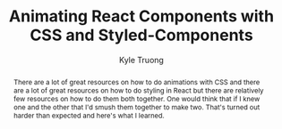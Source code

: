 ---
sections: [reactjs]
link: https://codeburst.io/animating-react-components-with-css-and-styled-components-cc5a0585f105
title: "Animating React Components with CSS and Styled-Components"
author: "Kyle Truong"
publishedAt: 2017-06-01T00:00:00.000Z
type: [article]
topics: [react_style]
suggestedBy: [andreamangano]
createdAt: 2018-03-28T20:41:39.319Z
reference: aHR0cHM6Ly9jb2RlYnVyc3QuaW8vYW5pbWF0aW5nLXJlYWN0LWNvbXBvbmVudHMtd2l0aC1jc3MtYW5kLXN0eWxlZC1jb21wb25lbnRzLWNjNWEwNTg1ZjEwNQ
slug: animating-react-components-with-css-and-styledcomponents-by-kyle-truong
abstract: "There are a lot of great resources on how to do animations with CSS and there are a lot of great resources on how to do styling in React but there are relatively few resources on how to do them both together. One would think that if I knew one and the other that I'd smush them together to make two. That's turned out harder than expected and here's what I learned."
---